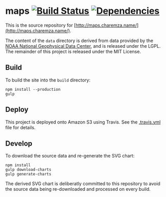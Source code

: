 # maps [![Build Status](https://travis-ci.org/michalc/maps.svg?branch=master)](https://travis-ci.org/michalc/maps) [![Dependencies](https://david-dm.org/michalc/maps.svg)](https://david-dm.org/michalc/maps)

This is the source repository for [http://maps.charemza.name/](http://maps.charemza.name/).

The content of the `data` directory is derived from data provided by the [NOAA National Geophysical Data Center](http://www.ngdc.noaa.gov/mgg/shorelines/shorelines.html), and is released under the LGPL. The remainder of this project is released under the MIT License.

## Build

To build the site into the `build` directory:

```
npm install --production
gulp
```

## Deploy

This project is deployed onto Amazon S3 using Travis. See the [.travis.yml](.travis.yml) file for details.

## Develop

To download the source data and re-generate the SVG chart:

```
npm install
gulp download-charts
gulp generate-charts
```

The derived SVG chart is deliberatly committed to this repository to avoid the source data being re-downloaded and processed on every build.
